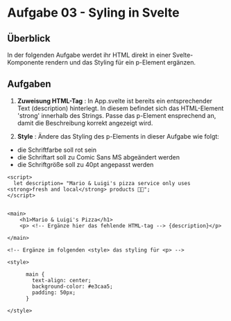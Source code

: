 # Aufgabe 03 - Syling in Svelte

## Überblick
In der folgenden Aufgabe werdet ihr HTML direkt in einer Svelte-Komponente rendern und das Styling für ein p-Element ergänzen.


## Aufgaben 

1. **Zuweisung HTML-Tag** : In App.svelte ist bereits ein entsprechender Text (description) hinterlegt. In diesem befindet sich das HTML-Element 'strong' innerhalb des Strings. 
Passe das p-Element ensprechend an, damit die Beschreibung korrekt angezeigt wird. 

2. **Style** : Ändere das Styling des p-Elements in dieser Aufgabe wie folgt:
- die Schriftfarbe soll rot sein
- die Schriftart soll zu Comic Sans MS abgeändert werden
- die Schriftgröße soll zu 40pt angepasst werden 

```svelte
<script>
  let description= "Mario & Luigi's pizza service only uses <strong>fresh and local</strong> products 🍕🥦";
</script>


<main>
	<h1>Mario & Luigi's Pizza</h1>
	<p> <!-- Ergänze hier das fehlende HTML-tag --> {description}</p>
  
</main> 

<!-- Ergänze im folgenden <style> das styling für <p> -->

<style>

	  main {
   		text-align: center;
   		background-color: #e3caa5;
   		padding: 50px;
	  }
    
</style>
```